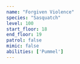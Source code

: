 ```yaml
---
name: "Forgiven Violence"
species: "Sasquatch"
level: 100
start_floor: 18
end_floor: 19
patrol: false
mimic: false
abilities: ['Pummel']
---
```

